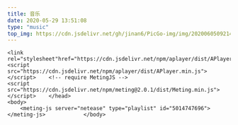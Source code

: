 ```yaml
---
title: 音乐
date: 2020-05-29 13:51:08
type: "music"
top_img: https://cdn.jsdelivr.net/gh/jinan6/PicGo-img/img/20200605092143.jpg
---
```


<!--下方为歌单代码  自动隐藏了，勿动-->

<!DOCTYPE html> <html> 	<head> 		<meta charset="utf-8" /> 		<title></title>	 	<!-- require APlayer --> 	
    <link rel="stylesheet"href="https://cdn.jsdelivr.net/npm/aplayer/dist/APlayer.min.css"> 
    <script src="https://cdn.jsdelivr.net/npm/aplayer/dist/APlayer.min.js"></script> 	<!-- require MetingJS --> 
    <script src="https://cdn.jsdelivr.net/npm/meting@2.0.1/dist/Meting.min.js"></script> 	</head> 
    <body>  
        <meting-js server="netease" type="playlist" id="5014747696"></meting-js> 		 	</body>
</html>

